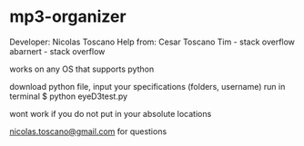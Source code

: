mp3-organizer
=============
Developer: Nicolas Toscano
    Help from:
        Cesar Toscano
        Tim - stack overflow
        abarnert - stack overflow

works on any OS that supports python

download python file,
input your specifications
    (folders, username)
run in terminal
    $ python eyeD3test.py
    
wont work if you do not put in your absolute locations

nicolas.toscano@gmail.com for questions
